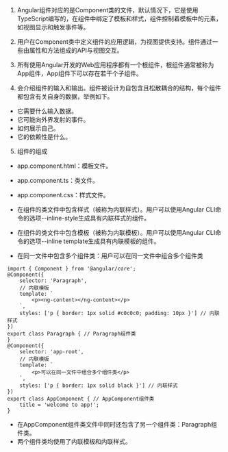 
1. Angular组件对应的是Component类的文件，默认情况下，它是使用TypeScript编写的，在组件中绑定了模板和样式，组件控制着模板中的元素，如视图显示和触发事件等。

2. 用户在Component类中定义组件的应用逻辑，为视图提供支持。组件通过一些由属性和方法组成的API与视图交互。

3. 所有使用Angular开发的Web应用程序都有一个根组件，根组件通常被称为App组件，App组件下可以存在若干个子组件。

4. 会介绍组件的输入和输出。组件被设计为自包含且松散耦合的结构，每个组件都包含有关自身的数据，举例如下。
- 它需要什么输入数据。
- 它可能向外界发射的事件。
- 如何展示自己。
- 它的依赖性是什么。

5. 组件的组成
- app.component.html：模板文件。
- app.component.ts：类文件。
- app.component.css：样式文件。

- 在组件的类文件中包含样式（被称为内联样式）。用户可以使用Angular CLI命令的选项--inline-style生成具有内联样式的组件。
- 在组件的类文件中包含模板（被称为内联模板）。用户可以使用Angular CLI命令的选项--inline template生成具有内联模板的组件。

- 在同一文件中包含多个组件类：用户可以在同一文件中组合多个组件类


```
import { Component } from '@angular/core';
@Component({
    selector: 'Paragraph',
    // 内联模板
    template: `
        <p><ng-content></ng-content></p>
    `,
    styles: ['p { border: 1px solid #c0c0c0; padding: 10px }'] // 内联样式
})
export class Paragraph { // Paragraph组件类
}
@Component({
    selector: 'app-root',
    // 内联模板
    template: `
        <p>可以在同一文件中组合多个组件类</p>
    `,
    styles: ['p { border: 1px solid black }'] // 内联样式
})
export class AppComponent { // AppComponent组件类
    title = 'welcome to app!';
}
```
- 在AppComponent组件类文件中同时还包含了另一个组件类：Paragraph组件类。
- 两个组件类均使用了内联模板和内联样式。